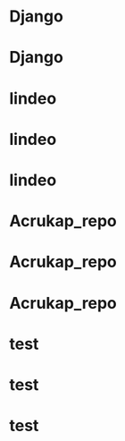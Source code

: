 # Django
# Django
# lindeo
# lindeo
# lindeo
# Acrukap_repo
# Acrukap_repo
# Acrukap_repo
# test
# test
# test
